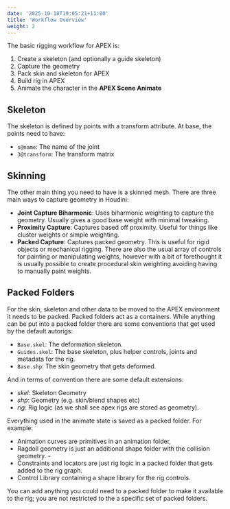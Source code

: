 ```yaml
---
date: '2025-10-18T19:05:21+11:00'
title: 'Workflow Overview'
weight: 2
---
```


The basic rigging workflow for APEX is:

1. Create a skeleton (and optionally a guide skeleton)
2. Capture the geometry
3. Pack skin and skeleton for APEX
4. Build rig in APEX
5. Animate the character in the **APEX Scene Animate**


## Skeleton
The skeleton is defined by points with a transform attribute. At base, the points need to have:

- `s@name`: The name of the joint
- `3@transform`: The transform matrix

## Skinning

The other main thing you need to have is a skinned mesh. There are three main ways to capture geometry in Houdini:
- **Joint Capture Biharmonic**: Uses biharmonic weighting to capture the geometry. Usually gives a good base weight with minimal tweaking.
- **Proximity Capture**: Captures based off proximity. Useful for things like cluster weights or simple weighting. 
- **Packed Capture**: Captures packed geometry. This is useful for rigid objects or mechanical rigging. 
There are also the usual array of controls for painting or manipulating weights, however with a bit of forethought it is usually possible to create procedural skin weighting avoiding having to manually paint weights. 

## Packed Folders
For the skin, skeleton and other data to be moved to the APEX environment it needs to be packed. Packed folders act as a containers. While anything can be put into a packed folder there are some conventions that get used by the default autorigs:

- `Base.skel`:  The deformation skeleton.
- `Guides.skel`: The base skeleton, plus helper controls, joints and metadata for the rig. 
- `Base.shp`: The skin  geometry that gets deformed.

And in terms of convention there are some default extensions:
- *skel*: Skeleton Geometry
- *shp*: Geometry (e.g. skin/blend shapes etc)
- *rig*: Rig logic (as we shall see apex rigs are stored as geometry).

Everything used in the animate state is saved as a packed folder. For example:
- Animation curves are primitives in an animation folder, 
- Ragdoll geometry is just an additional shape folder with the collision geometry. - 
- Constraints and locators are just rig logic in a packed folder that gets added to the rig graph. 
- Control Library containing a shape library for the rig controls. 

You can add anything you could need to a packed folder to make it available to the rig; you are not restricted to the a specific set of packed folders. 
